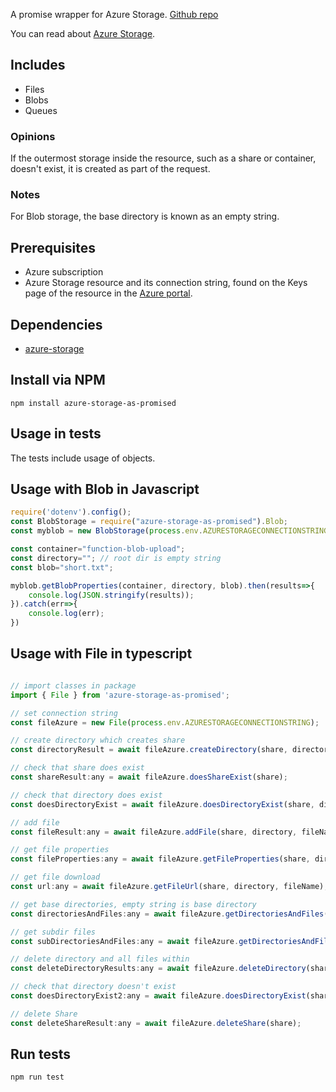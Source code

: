 A promise wrapper for Azure Storage. [Github repo](https://github.com/diberry/azure-storage-as-promised)


You can read about [Azure Storage](https://docs.microsoft.com/azure/storage/).

## Includes

* Files 
* Blobs
* Queues

### Opinions

If the outermost storage inside the resource, such as a share or container, doesn't exist, it is created as part of the request. 

### Notes

For Blob storage, the base directory is known as an empty string. 

## Prerequisites

* Azure subscription
* Azure Storage resource and its connection string, found on the Keys page of the resource in the [Azure portal](https://portal.azure.com).

## Dependencies

* [azure-storage](https://www.npmjs.com/package/azure-storage)

## Install via NPM

```
npm install azure-storage-as-promised
```

## Usage in tests

The tests include usage of objects. 

## Usage with Blob in Javascript

```javascript
require('dotenv').config();
const BlobStorage = require("azure-storage-as-promised").Blob;
const myblob = new BlobStorage(process.env.AZURESTORAGECONNECTIONSTRING);

const container="function-blob-upload";
const directory=""; // root dir is empty string
const blob="short.txt";

myblob.getBlobProperties(container, directory, blob).then(results=>{
    console.log(JSON.stringify(results));
}).catch(err=>{
    console.log(err);
})
```

## Usage with File in typescript

```javascript

// import classes in package
import { File } from 'azure-storage-as-promised';

// set connection string
const fileAzure = new File(process.env.AZURESTORAGECONNECTIONSTRING);

// create directory which creates share
const directoryResult = await fileAzure.createDirectory(share, directory, undefined);

// check that share does exist
const shareResult:any = await fileAzure.doesShareExist(share);

// check that directory does exist
const doesDirectoryExist = await fileAzure.doesDirectoryExist(share, directory);

// add file
const fileResult:any = await fileAzure.addFile(share, directory, fileName, fileFullPath, optionalContentSettings, optionalMetadata);

// get file properties
const fileProperties:any = await fileAzure.getFileProperties(share, directory, fileName);

// get file download
const url:any = await fileAzure.getFileUrl(share, directory, fileName);

// get base directories, empty string is base directory
const directoriesAndFiles:any = await fileAzure.getDirectoriesAndFiles(share, "");

// get subdir files
const subDirectoriesAndFiles:any = await fileAzure.getDirectoriesAndFiles(share, directoriesAndFiles.directories[0].name);

// delete directory and all files within
const deleteDirectoryResults:any = await fileAzure.deleteDirectory(share, directoriesAndFiles.directories[0].name);

// check that directory doesn't exist
const doesDirectoryExist2:any = await fileAzure.doesDirectoryExist(share, directory);

// delete Share
const deleteShareResult:any = await fileAzure.deleteShare(share);
```

## Run tests

```
npm run test
```